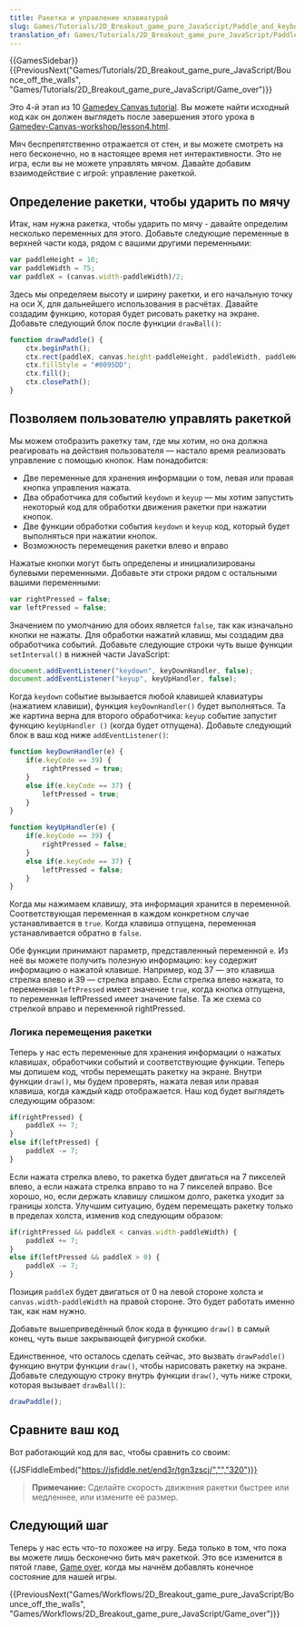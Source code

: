 ```yaml
---
title: Ракетка и управление клавиатурой
slug: Games/Tutorials/2D_Breakout_game_pure_JavaScript/Paddle_and_keyboard_controls
translation_of: Games/Tutorials/2D_Breakout_game_pure_JavaScript/Paddle_and_keyboard_controls
---
```


{{GamesSidebar}}{{PreviousNext("Games/Tutorials/2D_Breakout_game_pure_JavaScript/Bounce_off_the_walls", "Games/Tutorials/2D_Breakout_game_pure_JavaScript/Game_over")}}

Это 4-й этап из 10 [Gamedev Canvas tutorial](/ru/docs/Games/Workflows/Breakout_game_from_scratch). Вы можете найти исходный код как он должен выглядеть после завершения этого урока в [Gamedev-Canvas-workshop/lesson4.html](https://github.com/end3r/Gamedev-Canvas-workshop/blob/gh-pages/lesson04.html).

Мяч беспрепятственно отражается от стен, и вы можете смотреть на него бесконечно, но в настоящее время нет интерактивности. Это не игра, если вы не можете управлять мячом. Давайте добавим взаимодействие с игрой: управление ракеткой.

## Определение ракетки, чтобы ударить по мячу

Итак, нам нужна ракетка, чтобы ударить по мячу - давайте определим несколько переменных для этого. Добавьте следующие переменные в верхней части кода, рядом с вашими другими переменными:

```js
var paddleHeight = 10;
var paddleWidth = 75;
var paddleX = (canvas.width-paddleWidth)/2;
```

Здесь мы определяем высоту и ширину ракетки, и его начальную точку на оси X, для дальнейшего использования в расчётах. Давайте создадим функцию, которая будет рисовать ракетку на экране. Добавьте следующий блок после функции `drawBall()`:

```js
function drawPaddle() {
    ctx.beginPath();
    ctx.rect(paddleX, canvas.height-paddleHeight, paddleWidth, paddleHeight);
    ctx.fillStyle = "#0095DD";
    ctx.fill();
    ctx.closePath();
}
```

## Позволяем пользователю управлять ракеткой

Мы можем отобразить ракетку там, где мы хотим, но она должна реагировать на действия пользователя — настало время реализовать управление с помощью кнопок. Нам понадобится:

- Две переменные для хранения информации о том, левая или правая кнопка управления нажата.
- Два обработчика для событий `keydown` и `keyup` — мы хотим запустить некоторый код для обработки движения ракетки при нажатии кнопок.
- Две функции обработки события `keydown` и `keyup` код, который будет выполняться при нажатии кнопок.
- Возможность перемещения ракетки влево и вправо

Нажатые кнопки могут быть определены и инициализированы булевыми переменными. Добавьте эти строки рядом с остальными вашими переменными:

```js
var rightPressed = false;
var leftPressed = false;
```

Значением по умолчанию для обоих является `false`, так как изначально кнопки не нажаты. Для обработки нажатий клавиш, мы создадим два обработчика событий. Добавьте следующие строки чуть выше функции `setInterval()` в нижней части JavaScript:

```js
document.addEventListener("keydown", keyDownHandler, false);
document.addEventListener("keyup", keyUpHandler, false);
```

Когда `keydown` событие вызывается любой клавишей клавиатуры (нажатием клавиши), функция `keyDownHandler()` будет выполняться. Та же картина верна для второго обработчика: `keyup` событие запустит функцию `keyUpHandler ()` (когда будет отпущена). Добавьте следующий блок в ваш код ниже `addEventListener()`:

```js
function keyDownHandler(e) {
    if(e.keyCode == 39) {
        rightPressed = true;
    }
    else if(e.keyCode == 37) {
        leftPressed = true;
    }
}

function keyUpHandler(e) {
    if(e.keyCode == 39) {
        rightPressed = false;
    }
    else if(e.keyCode == 37) {
        leftPressed = false;
    }
}
```

Когда мы нажимаем клавишу, эта информация хранится в переменной. Соответствующая переменная в каждом конкретном случае устанавливается в `true`. Когда клавиша отпущена, переменная устанавливается обратно в `false`.

Обе функции принимают параметр, представленный переменной `e`. Из неё вы можете получить полезную информацию: `key` содержит информацию о нажатой клавише. Например, код 37 — это клавиша стрелка влево и 39 — стрелка вправо. Если стрелка влево нажата, то переменная `leftPressed` имеет значение `true`, когда кнопка отпущена, то переменная leftPressed имеет значение false. Та же схема со стрелкой вправо и переменной rightPressed.

### Логика перемещения ракетки

Теперь у нас есть переменные для хранения информации о нажатых клавишах, обработчики событий и соответствующие функции. Теперь мы допишем код, чтобы перемещать ракетку на экране. Внутри функции `draw()`, мы будем проверять, нажата левая или правая клавиша, когда каждый кадр отображается. Наш код будет выглядеть следующим образом:

```js
if(rightPressed) {
    paddleX += 7;
}
else if(leftPressed) {
    paddleX -= 7;
}
```

Если нажата стрелка влево, то ракетка будет двигаться на 7 пикселей влево, а если нажата стрелка вправо то на 7 пикселей вправо. Все хорошо, но, если держать клавишу слишком долго, ракетка уходит за границы холста. Улучшим ситуацию, будем перемещать ракетку только в пределах холста, изменив код следующим образом:

```js
if(rightPressed && paddleX < canvas.width-paddleWidth) {
    paddleX += 7;
}
else if(leftPressed && paddleX > 0) {
    paddleX -= 7;
}
```

Позиция `paddleX` будет двигаться от 0 на левой стороне холста и `canvas.width-paddleWidth` на правой стороне. Это будет работать именно так, как нам нужно.

Добавьте вышеприведённый блок кода в функцию `draw()` в самый конец, чуть выше закрывающей фигурной скобки.

Единственное, что осталось сделать сейчас, это вызвать `drawPaddle()` функцию внутри функции `draw()`, чтобы нарисовать ракетку на экране. Добавьте следующую строку внутрь функции `draw()`, чуть ниже строки, которая вызывает `drawBall()`:

```js
drawPaddle();
```

## Сравните ваш код

Вот работающий код для вас, чтобы сравнить со своим:

{{JSFiddleEmbed("https://jsfiddle.net/end3r/tgn3zscj/","","320")}}

> **Примечание:** Сделайте скорость движения ракетки быстрее или медленнее, или измените её размер.

## Следующий шаг

Теперь у нас есть что-то похожее на игру. Беда только в том, что пока вы можете лишь бесконечно бить мяч ракеткой. Это все изменится в пятой главе, [Game over](/ru/docs/Games/Workflows/Breakout_game_from_scratch/Game_over), когда мы начнём добавлять конечное состояние для нашей игры.

{{PreviousNext("Games/Workflows/2D_Breakout_game_pure_JavaScript/Bounce_off_the_walls", "Games/Workflows/2D_Breakout_game_pure_JavaScript/Game_over")}}
